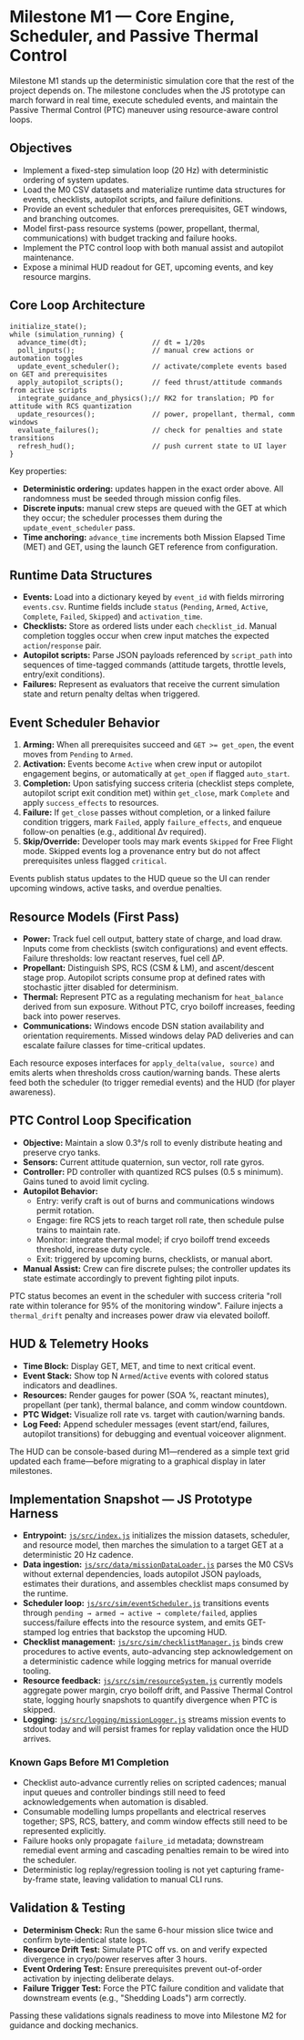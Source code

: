 # Milestone M1 — Core Engine, Scheduler, and Passive Thermal Control

Milestone M1 stands up the deterministic simulation core that the rest of the project depends on. The milestone concludes when the JS prototype can march forward in real time, execute scheduled events, and maintain the Passive Thermal Control (PTC) maneuver using resource-aware control loops.

## Objectives
- Implement a fixed-step simulation loop (20 Hz) with deterministic ordering of system updates.
- Load the M0 CSV datasets and materialize runtime data structures for events, checklists, autopilot scripts, and failure definitions.
- Provide an event scheduler that enforces prerequisites, GET windows, and branching outcomes.
- Model first-pass resource systems (power, propellant, thermal, communications) with budget tracking and failure hooks.
- Implement the PTC control loop with both manual assist and autopilot maintenance.
- Expose a minimal HUD readout for GET, upcoming events, and key resource margins.

## Core Loop Architecture
```
initialize_state();
while (simulation_running) {
  advance_time(dt);                // dt = 1/20s
  poll_inputs();                   // manual crew actions or automation toggles
  update_event_scheduler();        // activate/complete events based on GET and prerequisites
  apply_autopilot_scripts();       // feed thrust/attitude commands from active scripts
  integrate_guidance_and_physics();// RK2 for translation; PD for attitude with RCS quantization
  update_resources();              // power, propellant, thermal, comm windows
  evaluate_failures();             // check for penalties and state transitions
  refresh_hud();                   // push current state to UI layer
}
```
Key properties:
- **Deterministic ordering:** updates happen in the exact order above. All randomness must be seeded through mission config files.
- **Discrete inputs:** manual crew steps are queued with the GET at which they occur; the scheduler processes them during the `update_event_scheduler` pass.
- **Time anchoring:** `advance_time` increments both Mission Elapsed Time (MET) and GET, using the launch GET reference from configuration.

## Runtime Data Structures
- **Events:** Load into a dictionary keyed by `event_id` with fields mirroring `events.csv`. Runtime fields include `status` (`Pending`, `Armed`, `Active`, `Complete`, `Failed`, `Skipped`) and `activation_time`.
- **Checklists:** Store as ordered lists under each `checklist_id`. Manual completion toggles occur when crew input matches the expected `action`/`response` pair.
- **Autopilot scripts:** Parse JSON payloads referenced by `script_path` into sequences of time-tagged commands (attitude targets, throttle levels, entry/exit conditions).
- **Failures:** Represent as evaluators that receive the current simulation state and return penalty deltas when triggered.

## Event Scheduler Behavior
1. **Arming:** When all prerequisites succeed and `GET >= get_open`, the event moves from `Pending` to `Armed`.
2. **Activation:** Events become `Active` when crew input or autopilot engagement begins, or automatically at `get_open` if flagged `auto_start`.
3. **Completion:** Upon satisfying success criteria (checklist steps complete, autopilot script exit condition met) within `get_close`, mark `Complete` and apply `success_effects` to resources.
4. **Failure:** If `get_close` passes without completion, or a linked failure condition triggers, mark `Failed`, apply `failure_effects`, and enqueue follow-on penalties (e.g., additional Δv required).
5. **Skip/Override:** Developer tools may mark events `Skipped` for Free Flight mode. Skipped events log a provenance entry but do not affect prerequisites unless flagged `critical`.

Events publish status updates to the HUD queue so the UI can render upcoming windows, active tasks, and overdue penalties.

## Resource Models (First Pass)
- **Power:** Track fuel cell output, battery state of charge, and load draw. Inputs come from checklists (switch configurations) and event effects. Failure thresholds: low reactant reserves, fuel cell ΔP.
- **Propellant:** Distinguish SPS, RCS (CSM & LM), and ascent/descent stage prop. Autopilot scripts consume prop at defined rates with stochastic jitter disabled for determinism.
- **Thermal:** Represent PTC as a regulating mechanism for `heat_balance` derived from sun exposure. Without PTC, cryo boiloff increases, feeding back into power reserves.
- **Communications:** Windows encode DSN station availability and orientation requirements. Missed windows delay PAD deliveries and can escalate failure classes for time-critical updates.

Each resource exposes interfaces for `apply_delta(value, source)` and emits alerts when thresholds cross caution/warning bands. These alerts feed both the scheduler (to trigger remedial events) and the HUD (for player awareness).

## PTC Control Loop Specification
- **Objective:** Maintain a slow 0.3°/s roll to evenly distribute heating and preserve cryo tanks.
- **Sensors:** Current attitude quaternion, sun vector, roll rate gyros.
- **Controller:** PD controller with quantized RCS pulses (0.5 s minimum). Gains tuned to avoid limit cycling.
- **Autopilot Behavior:**
  - Entry: verify craft is out of burns and communications windows permit rotation.
  - Engage: fire RCS jets to reach target roll rate, then schedule pulse trains to maintain rate.
  - Monitor: integrate thermal model; if cryo boiloff trend exceeds threshold, increase duty cycle.
  - Exit: triggered by upcoming burns, checklists, or manual abort.
- **Manual Assist:** Crew can fire discrete pulses; the controller updates its state estimate accordingly to prevent fighting pilot inputs.

PTC status becomes an event in the scheduler with success criteria "roll rate within tolerance for 95% of the monitoring window". Failure injects a `thermal_drift` penalty and increases power draw via elevated boiloff.

## HUD & Telemetry Hooks
- **Time Block:** Display GET, MET, and time to next critical event.
- **Event Stack:** Show top N `Armed`/`Active` events with colored status indicators and deadlines.
- **Resources:** Render gauges for power (SOA %, reactant minutes), propellant (per tank), thermal balance, and comm window countdown.
- **PTC Widget:** Visualize roll rate vs. target with caution/warning bands.
- **Log Feed:** Append scheduler messages (event start/end, failures, autopilot transitions) for debugging and eventual voiceover alignment.

The HUD can be console-based during M1—rendered as a simple text grid updated each frame—before migrating to a graphical display in later milestones.

## Implementation Snapshot — JS Prototype Harness
- **Entrypoint:** [`js/src/index.js`](../../js/src/index.js) initializes the mission datasets, scheduler, and resource model, then marches the simulation to a target GET at a deterministic 20 Hz cadence.
- **Data ingestion:** [`js/src/data/missionDataLoader.js`](../../js/src/data/missionDataLoader.js) parses the M0 CSVs without external dependencies, loads autopilot JSON payloads, estimates their durations, and assembles checklist maps consumed by the runtime.
- **Scheduler loop:** [`js/src/sim/eventScheduler.js`](../../js/src/sim/eventScheduler.js) transitions events through `pending → armed → active → complete/failed`, applies success/failure effects into the resource system, and emits GET-stamped log entries that backstop the upcoming HUD.
- **Checklist management:** [`js/src/sim/checklistManager.js`](../../js/src/sim/checklistManager.js) binds crew procedures to active events, auto-advancing step acknowledgement on a deterministic cadence while logging metrics for manual override tooling.
- **Resource feedback:** [`js/src/sim/resourceSystem.js`](../../js/src/sim/resourceSystem.js) currently models aggregate power margin, cryo boiloff drift, and Passive Thermal Control state, logging hourly snapshots to quantify divergence when PTC is skipped.
- **Logging:** [`js/src/logging/missionLogger.js`](../../js/src/logging/missionLogger.js) streams mission events to stdout today and will persist frames for replay validation once the HUD arrives.

### Known Gaps Before M1 Completion
- Checklist auto-advance currently relies on scripted cadences; manual input queues and controller bindings still need to feed acknowledgements when automation is disabled.
- Consumable modelling lumps propellants and electrical reserves together; SPS, RCS, battery, and comm window effects still need to be represented explicitly.
- Failure hooks only propagate `failure_id` metadata; downstream remedial event arming and cascading penalties remain to be wired into the scheduler.
- Deterministic log replay/regression tooling is not yet capturing frame-by-frame state, leaving validation to manual CLI runs.

## Validation & Testing
- **Determinism Check:** Run the same 6-hour mission slice twice and confirm byte-identical state logs.
- **Resource Drift Test:** Simulate PTC off vs. on and verify expected divergence in cryo/power reserves after 3 hours.
- **Event Ordering Test:** Ensure prerequisites prevent out-of-order activation by injecting deliberate delays.
- **Failure Trigger Test:** Force the PTC failure condition and validate that downstream events (e.g., "Shedding Loads") arm correctly.

Passing these validations signals readiness to move into Milestone M2 for guidance and docking mechanics.
